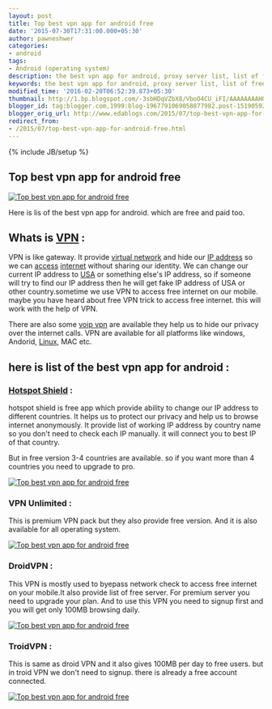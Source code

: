 ```yaml
---
layout: post
title: Top best vpn app for android free
date: '2015-07-30T17:31:00.000+05:30'
author: pawneshwer
categories:
- android
tags:
- Android (operating system)
description: the best vpn app for android, proxy server list, list of free vpn, mostly used VPN servers, VPN trick for free internet,best vpn apps for android devices
keywords: the best vpn app for android, proxy server list, list of free vpn, mostly used VPN servers, VPN trick for free internet,best vpn apps for android devices
modified_time: '2016-02-20T06:52:39.873+05:30'
thumbnail: http://1.bp.blogspot.com/-3sbHDqVZbX8/VboO4CU_iFI/AAAAAAAAHQY/VFbL44BvAFQ/s72-c/Top-best-vpn-app-for-android-free.png
blogger_id: tag:blogger.com,1999:blog-1967791069058877982.post-1519059206168023373
blogger_orig_url: http://www.edablogs.com/2015/07/top-best-vpn-app-for-android-free.html
redirect_from:
- /2015/07/top-best-vpn-app-for-android-free.html
---
```


{% include JB/setup %}

## Top best vpn app for android free

[![Top best vpn app for android free](http://1.bp.blogspot.com/-3sbHDqVZbX8/VboO4CU_iFI/AAAAAAAAHQY/VFbL44BvAFQ/s1600/Top-best-vpn-app-for-android-free.png "Top best vpn app for android free")](http://1.bp.blogspot.com/-3sbHDqVZbX8/VboO4CU_iFI/AAAAAAAAHQY/VFbL44BvAFQ/s1600/Top-best-vpn-app-for-android-free.png)

Here is lis of the best vpn app for android. which are free and paid too.

## Whats is [VPN](http://en.wikipedia.org/wiki/Virtual_private_network "Virtual private network") :

VPN is like gateway. It provide [virtual network](http://en.wikipedia.org/wiki/Virtual_network "Virtual network") and hide our [IP address](http://en.wikipedia.org/wiki/IP_address "IP address") so we can [access](http://en.wikipedia.org/wiki/Internet_access "Internet access") [internet](http://en.wikipedia.org/wiki/Internet "Internet") without sharing our identity. We can change our current IP address to [USA](http://en.wikipedia.org/wiki/United_States "United States") or something else's IP address, so if someone will try to find our IP address then he will get fake IP address of USA or other country.sometime we use VPN to access free internet on our mobile. maybe you have heard about free VPN trick to access free internet. this will work with the help of VPN.

There are also some [voip vpn](http://en.wikipedia.org/wiki/VoIP_VPN "VoIP VPN") are available they help us to hide our privacy over the internet calls. VPN are available for all platforms like windows, Andorid, [Linux](http://en.wikipedia.org/wiki/Linux "Linux"), MAC etc.

## here is list of the best vpn app for android :

### [Hotspot Shield](http://hotspotshield.com/ "Hotspot Shield") :

hotspot shield is free app which provide ability to change our IP address to different countries. It helps us to protect our privacy and help us to browse internet anonymously. It provide list of working IP address by country name so you don't need to check each IP manually. it will connect you to best IP of that country.

But in free version 3-4 countries are available. so if you want more than 4 countries you need to upgrade to pro.

[![Top best vpn app for android free](http://1.bp.blogspot.com/-Es7jkNM6SoQ/Vatj4EXri1I/AAAAAAAAHK0/loXtu_kx2b0/s200/google-play.png "Top best vpn app for android free")](https://play.google.com/store/apps/details?id=hotspotshield.android.vpn&hl=en)

### VPN Unlimited :

This is premium VPN pack but they also provide free version. And it is also available for all operating system.

[![Top best vpn app for android free](http://1.bp.blogspot.com/-Es7jkNM6SoQ/Vatj4EXri1I/AAAAAAAAHK0/loXtu_kx2b0/s200/google-play.png "Top best vpn app for android free")](https://play.google.com/store/apps/details?id=com.freevpnintouch)

### DroidVPN :

This VPN is mostly used to byepass network check to access free internet on your mobile.It also provide list of free server. For premium server you need to upgrade your plan. And to use this VPN you need to signup first and you will get only 100MB browsing daily.

[![Top best vpn app for android free](http://1.bp.blogspot.com/-Es7jkNM6SoQ/Vatj4EXri1I/AAAAAAAAHK0/loXtu_kx2b0/s200/google-play.png "Top best vpn app for android free")](https://play.google.com/store/apps/details?id=com.aed.droidvpn&hl=en)

### TroidVPN :

This is same as droid VPN and it also gives 100MB per day to free users. but in troid VPN we don't need to signup. there is already a free account connected.

[![Top best vpn app for android free](http://1.bp.blogspot.com/-Es7jkNM6SoQ/Vatj4EXri1I/AAAAAAAAHK0/loXtu_kx2b0/s200/google-play.png "Top best vpn app for android free")](https://play.google.com/store/apps/details?id=com.in.troidvpn&hl=en)